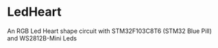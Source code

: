# LedHeart
An RGB Led Heart shape circuit with STM32F103C8T6 (STM32 Blue Pill) and WS2812B-Mini Leds
